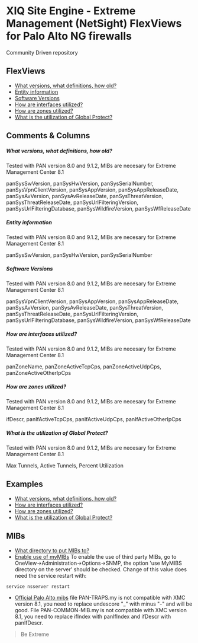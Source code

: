 # XIQ Site Engine - Extreme Management (NetSight) FlexViews for Palo Alto NG firewalls

Community Driven repository


## FlexViews
* [What versions, what definitions, how old?](tpl/PaloAltoSystem.tpl?raw=true)
* [Entity information](tpl/PaloAltoSystemEntity.tpl?raw=true)
* [Software Versions](tpl/PaloAltoSystemSoftware.tpl?raw=true)
* [How are interfaces utilized?](tpl/PaloAltoInterfaces.tpl?raw=true)
* [How are zones utilized?](tpl/PaloAltoZones.tpl?raw=true)
* [What is the utilization of Global Protect?](tpl/PaloAltoGlobalProtect.tpl?raw=true)

## Comments & Columns

##### What versions, what definitions, how old?
Tested with PAN version 8.0 and 9.1.2, MIBs are necesary for Extreme Management Center 8.1

panSysSwVersion, panSysHwVersion, panSysSerialNumber, panSysVpnClientVersion, panSysAppVersion, panSysAppReleaseDate, panSysAvVersion, panSysAvReleaseDate, panSysThreatVersion, panSysThreatReleaseDate, panSysUrlFilteringVersion, panSysUrlFilteringDatabase, panSysWildfireVersion, panSysWfReleaseDate

##### Entity information
Tested with PAN version 8.0 and 9.1.2, MIBs are necesary for Extreme Management Center 8.1

panSysSwVersion, panSysHwVersion, panSysSerialNumber

##### Software Versions
Tested with PAN version 8.0 and 9.1.2, MIBs are necesary for Extreme Management Center 8.1

panSysVpnClientVersion, panSysAppVersion, panSysAppReleaseDate, panSysAvVersion, panSysAvReleaseDate, panSysThreatVersion, panSysThreatReleaseDate, panSysUrlFilteringVersion, panSysUrlFilteringDatabase, panSysWildfireVersion, panSysWfReleaseDate

##### How are interfaces utilized?
Tested with PAN version 8.0 and 9.1.2, MIBs are necesary for Extreme Management Center 8.1

panZoneName, panZoneActiveTcpCps, panZoneActiveUdpCps, panZoneActiveOtherIpCps

##### How are zones utilized?
Tested with PAN version 8.0 and 9.1.2, MIBs are necesary for Extreme Management Center 8.1

ifDescr, panIfActiveTcpCps, panIfActiveUdpCps, panIfActiveOtherIpCps

##### What is the utilization of Global Protect?
Tested with PAN version 8.0 and 9.1.2, MIBs are necesary for Extreme Management Center 8.1

Max Tunnels, Active Tunnels, Percent Utilization

## Examples
* [What versions, what definitions, how old?](sample/PaloAltoSystem.png)
* [How are interfaces utilized?](sample/PaloAltoInterfaces.png)
* [How are zones utilized?](sample/PaloAltoZones.png)
* [What is the utilization of Global Protect?](sample/PaloAltoGlobalProtect.png)

## MIBs
* [What directory to put MIBs to?](https://gtacknowledge.extremenetworks.com/articles/How_To/Netsight-Importing-a-MIB-into-Netsight)
* [Enable use of myMIBs](https://emc.extremenetworks.com/content/oneview/docs/admin/options/docs/ov_admin_options_snmp.html)
To enable the use of third party MIBs, go to OneView->Administration->Options->SNMP, the option 'use MyMIBS directory on the server' should be checked. Change of this value does need the service restart with:
```bash
service nsserver restart
```
* [Official Palo Alto mibs](https://www.paloaltonetworks.com/documentation/misc/snmp-mibs.html) file PAN-TRAPS.my is not compatible with XMC version 8.1, you need to replace undescore "_" with minus "-" and will be good. File PAN-COMMON-MIB.my is not compatible with XMC version 8.1, you need to replace ifIndex with panIfIndex and ifDescr with panIfDescr.

>Be Extreme
